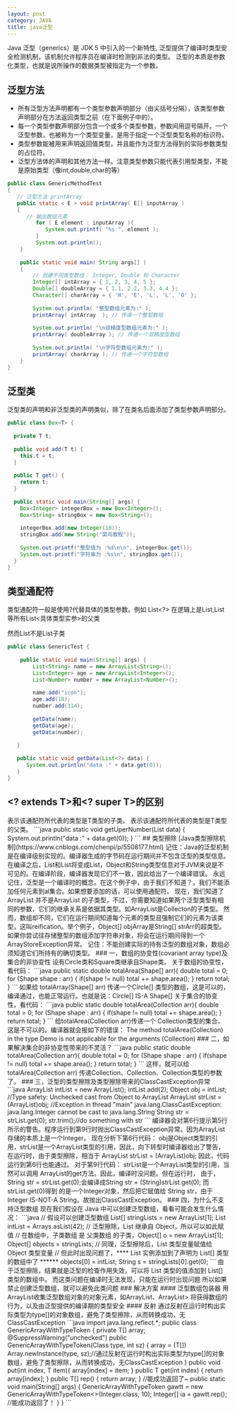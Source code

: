 ```yaml
---
layout: post
category: JAVA
title: java泛型
---
```

Java 泛型（generics）是 JDK 5 中引入的一个新特性, 泛型提供了编译时类型安全检测机制，该机制允许程序员在编译时检测到非法的类型。
泛型的本质是参数化类型，也就是说所操作的数据类型被指定为一个参数。

## 泛型方法
- 所有泛型方法声明都有一个类型参数声明部分（由尖括号分隔），该类型参数声明部分在方法返回类型之前（在下面例子中的<E>）。
- 每一个类型参数声明部分包含一个或多个类型参数，参数间用逗号隔开。一个泛型参数，也被称为一个类型变量，是用于指定一个泛型类型名称的标识符。
- 类型参数能被用来声明返回值类型，并且能作为泛型方法得到的实际参数类型的占位符。
- 泛型方法体的声明和其他方法一样。注意类型参数只能代表引用型类型，不能是原始类型（像int,double,char的等）

```java
public class GenericMethodTest
{
   // 泛型方法 printArray                         
   public static < E > void printArray( E[] inputArray )
   {
      // 输出数组元素            
         for ( E element : inputArray ){        
            System.out.printf( "%s ", element );
         }
         System.out.println();
    }
 
    public static void main( String args[] )
    {
        // 创建不同类型数组： Integer, Double 和 Character
        Integer[] intArray = { 1, 2, 3, 4, 5 };
        Double[] doubleArray = { 1.1, 2.2, 3.3, 4.4 };
        Character[] charArray = { 'H', 'E', 'L', 'L', 'O' };
 
        System.out.println( "整型数组元素为:" );
        printArray( intArray  ); // 传递一个整型数组
 
        System.out.println( "\n双精度型数组元素为:" );
        printArray( doubleArray ); // 传递一个双精度型数组
 
        System.out.println( "\n字符型数组元素为:" );
        printArray( charArray ); // 传递一个字符型数组
    } 
}
```

## 泛型类
泛型类的声明和非泛型类的声明类似，除了在类名后面添加了类型参数声明部分。

```java
public class Box<T> {
   
  private T t;
 
  public void add(T t) {
    this.t = t;
  }
 
  public T get() {
    return t;
  }
 
  public static void main(String[] args) {
    Box<Integer> integerBox = new Box<Integer>();
    Box<String> stringBox = new Box<String>();
 
    integerBox.add(new Integer(10));
    stringBox.add(new String("菜鸟教程"));
 
    System.out.printf("整型值为 :%d\n\n", integerBox.get());
    System.out.printf("字符串为 :%s\n", stringBox.get());
  }
}
```

## 类型通配符
类型通配符一般是使用?代替具体的类型参数。例如 List<?> 在逻辑上是List<String>,List<Integer> 等所有List<具体类型实参>的父类

然而List<Integer>不是List<Object>子类

```java
public class GenericTest {
     
    public static void main(String[] args) {
        List<String> name = new ArrayList<String>();
        List<Integer> age = new ArrayList<Integer>();
        List<Number> number = new ArrayList<Number>();
        
        name.add("icon");
        age.add(18);
        number.add(314);
 
        getData(name);
        getData(age);
        getData(number);
       
   }
 
   public static void getData(List<?> data) {
      System.out.println("data :" + data.get(0));
   }
}
```

## <? extends T>和<? super T>的区别

<? extends T>表示该通配符所代表的类型是T类型的子类。

<? super T>表示该通配符所代表的类型是T类型的父类。

```java
   public static void getUperNumber(List<? extends Number> data) {
          System.out.println("data :" + data.get(0));
       }
```

## 类型擦除
[Java类型擦除机制](https://www.cnblogs.com/chenpi/p/5508177.html)

记住：Java的泛型机制是在编译级别实现的。编译器生成的字节码在运行期间并不包含泛型的类型信息。

在编译之后，List<Object>和List<String>将变成List，Object和String类型信息对于JVM来说是不可见的。在编译阶段，编译器发现它们不一致，因此给出了一个编译错误。

永远记住，泛型是一个编译时的概念。在这个例子中，由于我们不知道？，我们不能添加任何元素到al集合。如果想要添加的话，可以使用通配符。

现在，我们知道了ArrayList <String >并不是ArrayList <Object >的子类型，不过，你需要知道如果两个泛型类型有相同的参数，它们的继承关系是依据其类型。如ArrayList<String>是Collecton<String>的子类型。

然而，数组却不同，它们在运行期间知道每个元素的类型且强制它们的元素为该类型，这叫reification。举个例子，Object[] objArray是String[] strArr的超类型。如果你尝试往存储整型的数组添加字符串对象，将会在运行期间得到一个ArrayStoreException异常。

记住：不能创建实际的持有泛型的数组对象，数组必须知道它们所持有的确切类型。


### 一，数组的协变性(covariant array type)及集合的非协变性
设有Circle类和Square类继承自Shape类。

关于数组的协变性，看代码：
```java
public static double totalArea(Shape[] arr){
        double total = 0;
        for (Shape shape : arr) {
            if(shape != null)
                total += shape.area();
        }
        return total;
    }
```

如果给 totalArray(Shape[] arr) 传递一个Circle[] 类型的数组，这是可以的，编译通过，也能正常运行。也就是说：Circle[] IS-A Shape[]

关于集合的协变性，看代码：
```java
public static double totalArea(Collection<Shape> arr){
        double total = 0;
        for (Shape shape : arr) {
            if(shape != null)
                total += shape.area();
        }
        return total;
    }
```

给totalArea(Collection<Shape> arr)传递一个 Collection<Circle>类型的集合，这是不可以的。编译器就会报如下的错误：

The method totalArea(Collection<Shape>) in the type Demo is not applicable for the arguments (Collection<Circle>)


### 二，如果解决集合的非协变性带来的不灵活？
```java
public static double totalArea(Collection<? extends Shape> arr){
        double total = 0;
        for (Shape shape : arr) {
            if(shape != null)
                total += shape.area();
        }
        return total;
    }
```

这样，就可以给totalArea(Collection<? extends Shape> arr)

传递Collection<Circle>、Collection<Square>、Collection<Shape>类型的参数了。

### 三，泛型的类型擦除及类型擦除带来的ClassCastException异常
```java
ArrayList<Integer> intList = new ArrayList<Integer>();
        intList.add(2);
        Object obj = intList;
        
        //Type safety: Unchecked cast from Object to ArrayList<String>
        ArrayList<String> strList = (ArrayList<String>)obj;
        
        //Exception in thread "main" java.lang.ClassCastException: java.lang.Integer cannot be cast to java.lang.String
        String str = strList.get(0);
        str.trim();//do something with str
```

编译器会对第6行提示第5行所示的警告。程序运行到第9行时抛出ClassCastException异常。因为ArrayList存储的本质上是一个Integer。

现在分析下第6行代码：

obj是Object类型的引用，strList是一个ArrayList<String>类型的引用，因此，向下转型时编译器给出了警告，在运行时，由于类型擦除，相当于

ArrayList strList = (ArrayList)obj;
因此，代码运行到第6行也能通过。

对于第9行代码：

strList是一个ArrayList<String>类型的引用，当然可以调用 ArrayList的get方法。因此，编译时没问题。但在运行时，

由于，String str = strList.get(0);会编译成String str = (String)strList.get(0);

而strList.get(0)得到 的是一个Integer对象，然后把它赋值给 String str，由于Integer IS-NOT-A String。故抛出ClassCastException。

### 四，为什么不支持泛型数组
现在我们假设在 Java 中可以创建泛型数组，看看可能会发生什么情况：

```java
// 假设可以创建泛型数组
List<String>[] stringLists = new ArrayList<String>[1];
List<Integer> intList = Arrays.asList(42);
// 泛型擦除，List 继承自 Object，所以可以如此赋值
// 在数组中，子类数组 是 父类数组 的子类，Object[] o = new ArrayList[1];
Object[] objects = stringLists;
// 同理，泛型擦除后，List 类型变量赋值给 Object 类型变量
// 但此时出现问题了，**** List<Integer> 实例添加到了声明为 List<String>[] 类型的数组中了 ******
objects[0] = intList;
String s = stringLists[0].get(0);
```

由于泛型擦除，结果就是泛型的检查作用失效，可以将 List<Integer> 类型的值添加到 List<String>[] 类型的数组中。

而这类问题在编译时无法发现，只能在运行时出现问题

所以如果禁止创建泛型数组，就可以避免此类问题

### 解决方案

#### 泛型数组包装器
用ArrayList收集泛型数组对象的对象元素，如ArrayList<T>、ArrayList<Pair<String>>

将获得数组的行为，以及由泛型提供的编译期的类型安全

#### 反射
通过反射在运行时构出实际类型为type[]的对象数组，避免了类型擦除，从而转换成功，无ClassCastException

```java
import java.lang.reflect.*; 

public class GenericArrayWithTypeToken<T> {
    private T[] array;
    @SuppressWarning("unchecked")
    public GenericArrayWithTypeToken(Class<T> type, int sz) {
        array = (T[]) Array.newInstance(type, sz);//通过反射在运行时构出实际类型为type[]的对象数组，避免了类型擦除，从而转换成功，无ClassCastException
    }
    public void put(int index, T item){
        array[index] = item;
    }
    public T get(int index) { return array[index]; }
    public T[] rep() { return array; }  //能成功返回了~
    public static void main(String[] args) {
        GenericArrayWithTypeToken<Integer> gawtt = new GenericArrayWithTypeToken<>(Integer.class, 10);
        Integer[] ia = gawtt.rep(); //能成功返回了！
    }
}
```
